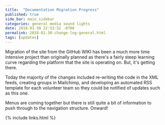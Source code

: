 ```yaml
---
title:  "Documentation Migration Progress"
published: true
side_bar: main_sidebar
categories: general media sound lights
date: 2018-01-30 22:53:52 -0700
permalink: 2018-01-30-change-log-general.html
tags: [updates]
---
```


Migration of the site from the GitHub WIKI has been a much more time intensive project than originally planned as there's a fairly steep learning curve regarding the platform that the site is operating on.  But, it's getting there.

Today the majority of the changes included re-writing the code in the XML feeds, creating groups in Mailchimp, and developing an automated RSS template for each volunteer team so they could be notified of updates such as this one.

Menus are coming together but there is still quite a bit of information to push through to the navigation structure.  Onward!

{% include links.html %}

